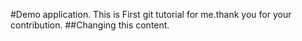 #Demo application.
This is First git tutorial for me.thank you for your contribution.
##Changing this content.